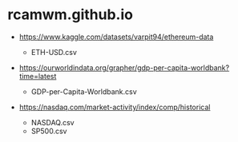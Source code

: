 # rcamwm.github.io

* https://www.kaggle.com/datasets/varpit94/ethereum-data
  * ETH-USD.csv

* https://ourworldindata.org/grapher/gdp-per-capita-worldbank?time=latest
  * GDP-per-Capita-Worldbank.csv 

* https://nasdaq.com/market-activity/index/comp/historical 
  * NASDAQ.csv
  * SP500.csv
